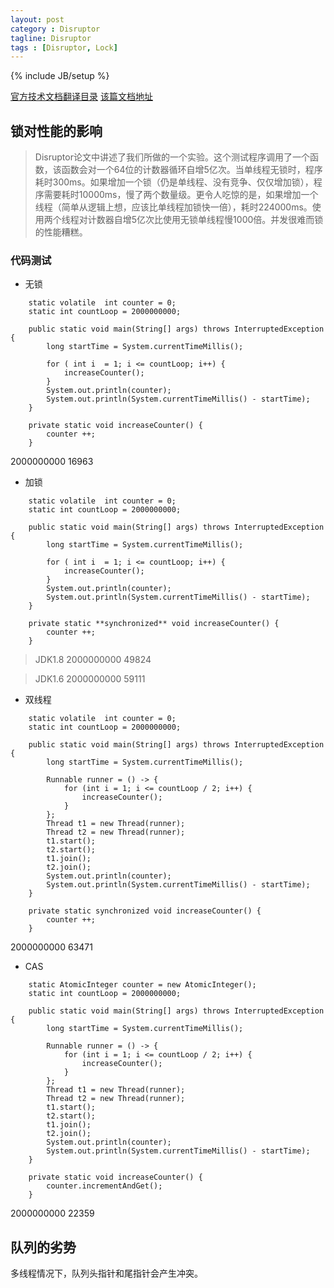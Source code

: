 ```yaml
---
layout: post
category : Disruptor
tagline: Disruptor
tags : [Disruptor, Lock]
---
```

{% include JB/setup %}

[官方技术文档翻译目录](http://ifeve.com/disruptor/)
[该篇文档地址](http://ifeve.com/locks-are-bad/)

## 锁对性能的影响

> Disruptor论文中讲述了我们所做的一个实验。这个测试程序调用了一个函数，该函数会对一个64位的计数器循环自增5亿次。当单线程无锁时，程序耗时300ms。如果增加一个锁（仍是单线程、没有竞争、仅仅增加锁），程序需要耗时10000ms，慢了两个数量级。更令人吃惊的是，如果增加一个线程（简单从逻辑上想，应该比单线程加锁快一倍），耗时224000ms。使用两个线程对计数器自增5亿次比使用无锁单线程慢1000倍。并发很难而锁的性能糟糕。

### 代码测试
- 无锁
```
    static volatile  int counter = 0;
    static int countLoop = 2000000000;

    public static void main(String[] args) throws InterruptedException {
        long startTime = System.currentTimeMillis();

        for ( int i  = 1; i <= countLoop; i++) {
            increaseCounter();
        }
        System.out.println(counter);
        System.out.println(System.currentTimeMillis() - startTime);
    }

    private static void increaseCounter() {
        counter ++;
    }
```


2000000000
16963


- 加锁
```
    static volatile  int counter = 0;
    static int countLoop = 2000000000;

    public static void main(String[] args) throws InterruptedException {
        long startTime = System.currentTimeMillis();

        for ( int i  = 1; i <= countLoop; i++) {
            increaseCounter();
        }
        System.out.println(counter);
        System.out.println(System.currentTimeMillis() - startTime);
    }

    private static **synchronized** void increaseCounter() {
        counter ++;
    }
```

> JDK1.8
2000000000
49824

> JDK1.6
2000000000
59111

- 双线程
```
    static volatile  int counter = 0;
    static int countLoop = 2000000000;

    public static void main(String[] args) throws InterruptedException {
        long startTime = System.currentTimeMillis();

        Runnable runner = () -> {
            for (int i = 1; i <= countLoop / 2; i++) {
                increaseCounter();
            }
        };
        Thread t1 = new Thread(runner);
        Thread t2 = new Thread(runner);
        t1.start();
        t2.start();
        t1.join();
        t2.join();
        System.out.println(counter);
        System.out.println(System.currentTimeMillis() - startTime);
    }

    private static synchronized void increaseCounter() {
        counter ++;
    }
```

2000000000
63471

- CAS
```
    static AtomicInteger counter = new AtomicInteger();
    static int countLoop = 2000000000;

    public static void main(String[] args) throws InterruptedException {
        long startTime = System.currentTimeMillis();

        Runnable runner = () -> {
            for (int i = 1; i <= countLoop / 2; i++) {
                increaseCounter();
            }
        };
        Thread t1 = new Thread(runner);
        Thread t2 = new Thread(runner);
        t1.start();
        t2.start();
        t1.join();
        t2.join();
        System.out.println(counter);
        System.out.println(System.currentTimeMillis() - startTime);
    }

    private static void increaseCounter() {
        counter.incrementAndGet();
    }
```

2000000000
22359

## 队列的劣势
多线程情况下，队列头指针和尾指针会产生冲突。
